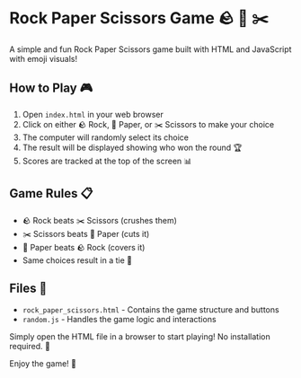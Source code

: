 # Rock Paper Scissors Game 🪨 📄 ✂️

A simple and fun Rock Paper Scissors game built with HTML and JavaScript with emoji visuals!

## How to Play 🎮

1. Open `index.html` in your web browser
2. Click on either 🪨 Rock, 📄 Paper, or ✂️ Scissors to make your choice
3. The computer will randomly select its choice
4. The result will be displayed showing who won the round 🏆
5. Scores are tracked at the top of the screen 📊

## Game Rules 📋

- 🪨 Rock beats ✂️ Scissors (crushes them) 
- ✂️ Scissors beats 📄 Paper (cuts it)
- 📄 Paper beats 🪨 Rock (covers it)
- Same choices result in a tie 🤝

## Files 📁

- `rock_paper_scissors.html` - Contains the game structure and buttons
- `random.js` - Handles the game logic and interactions

Simply open the HTML file in a browser to start playing! No installation required. 🚀

Enjoy the game! 🎉
